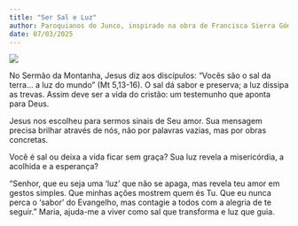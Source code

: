 ```yaml
---
title: "Ser Sal e Luz"
author: Paroquianos do Junco, inspirado na obra de Francisca Sierra Gómez, 365 com Jesus de Nazaré
date: 07/03/2025
---
```

![](https://blogger.googleusercontent.com/img/b/R29vZ2xl/AVvXsEjf4rx30DbZiS1SBTiRAzBnaRd6M1pPxhpirHMErSd1YXp7omPu6matPqQ2Q_bbg-RmzP_kmIKHCVt9wEL-KNr-kdQ0ypUty2BEzg4zWTivmrwimaudCpkTuAXuNmOh5ZnPlH0z7dpe9X-9SrqfGB2pPeucnbpI-t4JYJ_QEOrpFqLMSSsKOxKXrLaQK-s/s320/11.webp)

No Sermão da Montanha, Jesus diz aos discípulos: “Vocês são o sal da terra… a luz do mundo” (Mt 5,13-16). O sal dá sabor e preserva; a luz dissipa as trevas. Assim deve ser a vida do cristão: um testemunho que aponta para Deus.

Jesus nos escolheu para sermos sinais de Seu amor. Sua mensagem precisa brilhar através de nós, não por palavras vazias, mas por obras concretas.

Você é sal ou deixa a vida ficar sem graça? Sua luz revela a misericórdia, a acolhida e a esperança?

“Senhor, que eu seja uma ‘luz’ que não se apaga, mas revela teu amor em gestos simples. Que minhas ações mostrem quem és Tu. Que eu nunca perca o ‘sabor’ do Evangelho, mas contagie a todos com a alegria de te seguir.” Maria, ajuda-me a viver como sal que transforma e luz que guia.